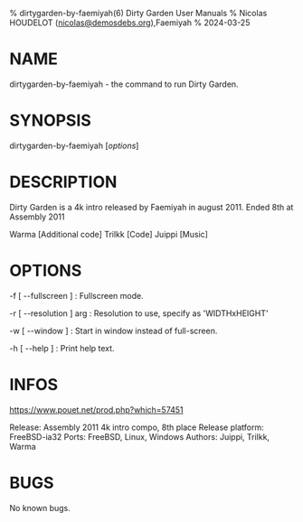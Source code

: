 % dirtygarden-by-faemiyah(6) Dirty Garden User Manuals
% Nicolas HOUDELOT (nicolas@demosdebs.org),Faemiyah
% 2024-03-25

# NAME
dirtygarden-by-faemiyah - the command to run Dirty Garden.

# SYNOPSIS
dirtygarden-by-faemiyah [*options*]

# DESCRIPTION
Dirty Garden is a 4k intro released by Faemiyah in august 2011.
Ended 8th at Assembly 2011

Warma [Additional code]
Trilkk [Code]
Juippi [Music]

# OPTIONS
\-f [ --fullscreen ]
:    Fullscreen mode.

\-r [ --resolution ] arg
:    Resolution to use, specify as 'WIDTHxHEIGHT'

\-w [ --window ]
:    Start in window instead of full-screen.
      
\-h [ --help ] 
:    Print help text.

# INFOS
https://www.pouet.net/prod.php?which=57451

Release: Assembly 2011 4k intro compo, 8th place
Release platform: FreeBSD-ia32
Ports: FreeBSD, Linux, Windows
Authors: Juippi, Trilkk, Warma

# BUGS
No known bugs.
